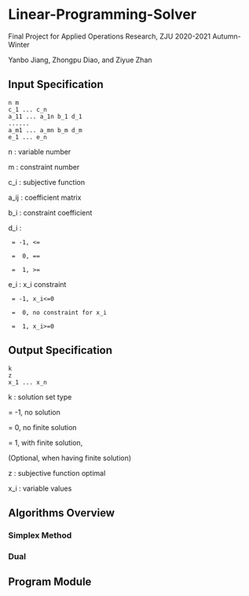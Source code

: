 # Linear-Programming-Solver
Final Project for Applied Operations Research, ZJU 2020-2021 Autumn-Winter

Yanbo Jiang, Zhongpu Diao, and Ziyue Zhan

## Input Specification

```
n m
c_1 ... c_n
a_11 ... a_1n b_1 d_1
......
a_m1 ... a_mn b_m d_m
e_1 ... e_n
```

n : variable number

m : constraint number

c_i  : subjective function

a_ij : coefficient matrix

b_i  : constraint coefficient

d_i  : 

	 = -1, <=

	 =  0, ==

	 =  1, >=

e_i  : x_i constraint

	 = -1, x_i<=0

	 =  0, no constraint for x_i

	 =  1, x_i>=0



## Output Specification

```
k
z
x_1 ... x_n
```


k : solution set type

  = -1, no solution

  =  0, no finite solution

  =  1, with finite solution,

(Optional, when having finite solution)

z   : subjective function optimal

x_i : variable values


## Algorithms Overview



### Simplex Method



### Dual





## Program Module














